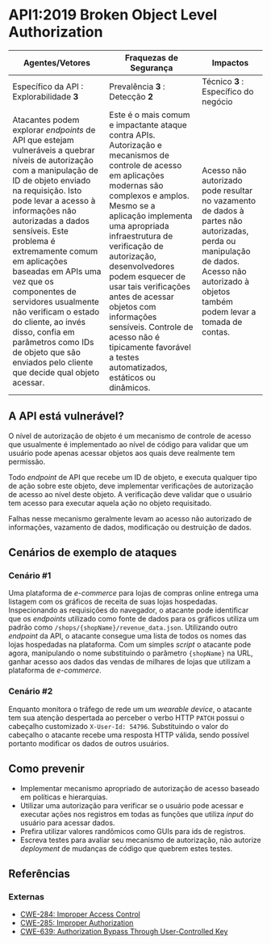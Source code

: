 API1:2019 Broken Object Level Authorization
===========================================

| Agentes/Vetores | Fraquezas de Segurança | Impactos |
| - | - | - |
| Específico da API : Explorabilidade **3** | Prevalência **3** : Detecção **2** | Técnico **3** : Específico do negócio|
| Atacantes podem explorar *endpoints* de API que estejam vulneráveis a quebrar níveis de autorização com a manipulação de ID de objeto enviado na requisição. Isto pode levar a acesso à informações não autorizadas a dados sensíveis. Este problema é extremamente comum em aplicações baseadas em APIs uma vez que os componentes de servidores usualmente não verificam o estado do cliente, ao invés disso, confia em parâmetros como IDs de objeto que são enviados pelo cliente que decide qual objeto acessar. | Este é o mais comum e impactante ataque contra APIs. Autorização e mecanismos de controle de acesso em aplicações modernas são complexos e amplos. Mesmo se a aplicação implementa uma apropriada infraestrutura de verificação de autorização, desenvolvedores podem esquecer de usar tais verificações antes de acessar objetos com informações sensíveis. Controle de acesso não é tipicamente favorável a testes automatizados, estáticos ou dinâmicos. | Acesso não autorizado pode resultar no vazamento de dados à partes não autorizadas, perda ou manipulação de dados. Acesso não autorizado à objetos também podem levar a tomada de contas. |

## A API está vulnerável?

O nível de autorização de objeto é um mecanismo de controle de acesso que usualmente é implementado ao nível de código para validar que um usuário pode apenas acessar objetos aos quais deve realmente tem permissão.

Todo *endpoint* de API que recebe um ID de objeto, e executa qualquer tipo de ação sobre este objeto, deve implementar verificações de autorização de acesso ao nível deste objeto. A verificação deve validar que o usuário tem acesso para executar aquela ação no objeto requisitado.

Falhas nesse mecanismo geralmente levam ao acesso não autorizado de informações, vazamento de dados, modificação ou destruição de dados.

## Cenários de exemplo de ataques

### Cenário #1

Uma plataforma de *e-commerce* para lojas de compras online entrega uma listagem com os gráficos de receita de suas lojas hospedadas. Inspecionando as requisições do navegador, o atacante pode identificar que os *endpoints* utilizado como fonte de dados para os gráficos utiliza um padrão como `/shops/{shopName}/revenue_data.json`. Utilizando outro *endpoint* da API, o atacante consegue uma lista de todos os nomes das lojas hospedadas na plataforma. Com um simples *script* o atacante pode agora, manipulando o nome substituindo o parâmetro `{shopName}` na URL, ganhar acesso aos dados das vendas de milhares de lojas que utilizam a plataforma de *e-commerce*.

### Cenário #2

Enquanto monitora o tráfego de rede um um *wearable device*, o atacante tem sua atenção despertada ao perceber o verbo HTTP `PATCH` possui o cabeçalho customizado `X-User-Id: 54796`. Substituindo o valor do cabeçalho o atacante recebe uma resposta HTTP válida, sendo possível portanto modificar os dados de outros usuários.

## Como prevenir

* Implementar mecanismo apropriado de autorização de acesso baseado em políticas e hierarquias.
* Utilizar uma autorização para verificar se o usuário pode acessar e executar ações nos registros em todas as funções que utiliza *input* do usuário para acessar dados.
* Prefira utilizar valores randômicos como GUIs para ids de registros.
* Escreva testes para avaliar seu mecanismo de autorização, não autorize *deployment* de mudanças de código que quebrem estes testes.

## Referências

### Externas

* [CWE-284: Improper Access Control][1]
* [CWE-285: Improper Authorization][2]
* [CWE-639: Authorization Bypass Through User-Controlled Key][3]

[1]: https://cwe.mitre.org/data/definitions/284.html
[2]: https://cwe.mitre.org/data/definitions/285.html
[3]: https://cwe.mitre.org/data/definitions/639.html
